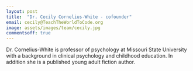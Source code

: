 ```yaml
---
layout: post
title:  "Dr. Cecily Cornelius-White - cofounder"
email: cecily@TeachTheWorldToCode.org
image: assets/images/team/cecily.jpg
commentsoff: true
---
```

Dr. Cornelius-White is professor of psychology at Missouri State University with a background in clinical psychology and childhood education.  In addition she is a published young adult fiction author.